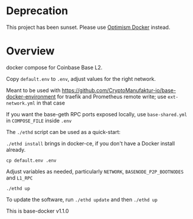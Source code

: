 # Deprecation

This project has been sunset. Please use [Optimism Docker](https://github.com/CryptoManufaktur-io/optimism-docker) instead.

# Overview

docker compose for Coinbase Base L2.

Copy `default.env` to `.env`, adjust values for the right network.

Meant to be used with https://github.com/CryptoManufaktur-io/base-docker-environment for traefik and Prometheus remote write;
use `ext-network.yml` in that case

If you want the base-geth RPC ports exposed locally, use `base-shared.yml` in `COMPOSE_FILE` inside `.env`

The `./ethd` script can be used as a quick-start:

`./ethd install` brings in docker-ce, if you don't have a Docker install already.

`cp default.env .env`

Adjust variables as needed, particularly `NETWORK`, `BASENODE_P2P_BOOTNODES` and `L1_RPC`

`./ethd up`

To update the software, run `./ethd update` and then `./ethd up`

This is base-docker v1.1.0
